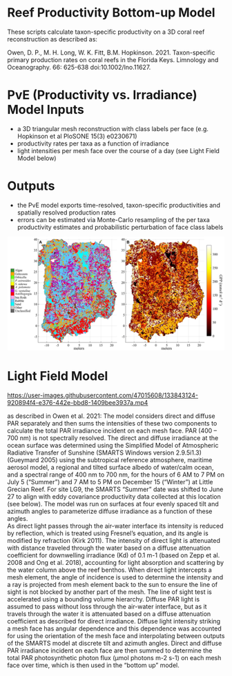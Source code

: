# Reef Productivity Bottom-up Model
These scripts calculate taxon-specific productivity on a 3D coral reef reconstruction as described as: 

Owen, D. P., M. H. Long, W. K. Fitt, B.M. Hopkinson. 2021. Taxon-specific primary production rates on coral reefs in the Florida Keys. Limnology and Oceanography. 66: 625-638 doi:10.1002/lno.11627.

# PvE (Productivity vs. Irradiance) Model Inputs
- a 3D triangular mesh reconstruction with class labels per face (e.g. Hopkinson et al PloSONE 15(3) e0230671)
- productivity rates per taxa as a function of irradiance 
- light intensities per mesh face over the course of a day (see Light Field Model below)

# Outputs
- the PvE model exports time-resolved, taxon-specific productivities and spatially resolved production rates
- errors can be estimated via Monte-Carlo resampling of the per taxa productivity estimates and probabilistic perturbation of face class labels

![Spatial_Productivity](doc/reef_spatial_prod_small.jpg)

# Light Field Model

https://user-images.githubusercontent.com/47015608/133843124-920894f4-e376-442e-bbd8-1409bee3937a.mp4

as described in Owen et al. 2021: 
The model considers direct and diffuse PAR separately and then sums the intensities of these two components to calculate the total PAR irradiance incident on each mesh face. PAR (400 – 700 nm) is not spectrally resolved. The direct and diffuse irradiance at the ocean surface was determined using the Simplified Model of Atmospheric Radiative Transfer of Sunshine (SMARTS Windows version 2.9.5i1.3) (Gueymard 2005) using the subtropical reference atmosphere, maritime aerosol model, a regional and tilted surface albedo of water/calm ocean, and a spectral range of 400 nm to 700 nm, for the hours of 6 AM to 7 PM on July 5 (“Summer”) and 7 AM to 5 PM on December 15 (“Winter”) at Little Grecian Reef. For site LG9, the SMARTS “Summer” date was shifted to June 27 to align with eddy covariance productivity data collected at this location (see below). The model was run on surfaces at four evenly spaced tilt and azimuth angles to parameterize diffuse irradiance as a function of these angles.  
As direct light passes through the air-water interface its intensity is reduced by reflection, which is treated using Fresnel’s equation, and its angle is modified by refraction (Kirk 2011). The intensity of direct light is attenuated with distance traveled through the water based on a diffuse attenuation coefficient for downwelling irradiance (Kd) of 0.1 m-1 (based on Zepp et al. 2008 and Ong et al. 2018), accounting for light absorption and scattering by the water column above the reef benthos. When direct light intercepts a mesh element, the angle of incidence is used to determine the intensity and a ray is projected from mesh element back to the sun to ensure the line of sight is not blocked by another part of the mesh. The line of sight test is accelerated using a bounding volume hierarchy. 
Diffuse PAR light is assumed to pass without loss through the air-water interface, but as it travels through the water it is attenuated based on a diffuse attenuation coefficient as described for direct irradiance. Diffuse light intensity striking a mesh face has angular dependence and this dependence was accounted for using the orientation of the mesh face and interpolating between outputs of the SMARTS model at discrete tilt and azimuth angles.  Direct and diffuse PAR irradiance incident on each face are then summed to determine the total PAR photosynthetic photon flux (µmol photons m-2 s-1) on each mesh face over time, which is then used in the “bottom up” model.
